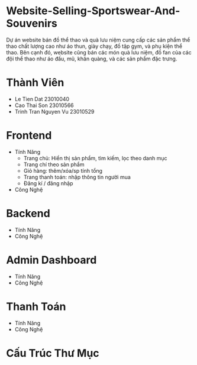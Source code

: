 # Website-Selling-Sportswear-And-Souvenirs
Dự án website bán đồ thể thao và quà lưu niệm cung cấp các sản phẩm thể thao chất lượng cao như áo thun, giày chạy, đồ tập gym, và phụ kiện thể thao. Bên cạnh đó, website cũng bán các món quà lưu niệm, đồ fan của các đội thể thao như áo đấu, mũ, khăn quàng, và các sản phẩm đặc trưng.
# Thành Viên
 - Le Tien Dat 23010040
 - Cao Thai Son 23010566
 - Trinh Tran Nguyen Vu 23010529
# Frontend
   * Tính Năng
     - Trang chủ: Hiển thị sản phẩm, tìm kiếm, lọc theo danh mục
     - Trang chí theo sản phẩm
     - Giỏ hàng: thêm/xóa/sp tính tổng
     - Trang thanh toán: nhập thông tin người mua
     - Đăng kí / đăng nhập
   * Công Nghệ
# Backend
   * Tính Năng
   * Công Nghệ
# Admin Dashboard
   * Tính Năng
   * Công Nghệ
# Thanh Toán
   * Tính Năng
   * Công Nghệ
# Cấu Trúc Thư Mục
